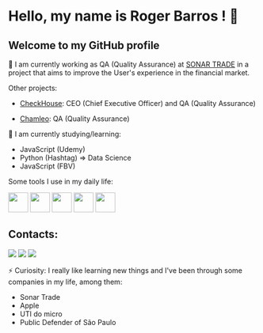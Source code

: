 # Hello, my name is Roger Barros ! 👋
## Welcome to my GitHub profile





🔭 I am currently working as QA (Quality Assurance) at [SONAR TRADE](https://sonartrade.com.br/) in a project that aims to improve the User's experience in the financial market.

Other projects:

* [CheckHouse](https://www.checkallvistorias.com.br/): CEO (Chief Executive Officer) and QA (Quality Assurance)

* [Chamleo](https://github.com/RGBBARROS): QA (Quality Assurance)

🌱 I am currently studying/learning:
* JavaScript (Udemy)
* Python (Hashtag) => Data Science
* JavaScript (FBV)

Some tools I use in my daily life:


<img src="https://cdn.jsdelivr.net/gh/devicons/devicon/icons/figma/figma-original.svg" width="40" height="40"/> <img src="https://cdn.jsdelivr.net/gh/devicons/devicon/icons/slack/slack-original-wordmark.svg" width="40" height="40"/> <img src="https://cdn.jsdelivr.net/gh/devicons/devicon/icons/github/github-original-wordmark.svg" width="40" height="40"/> <img src="https://cdn.jsdelivr.net/gh/devicons/devicon/icons/python/python-original-wordmark.svg" width="40" height="40"/> <img src="https://cdn.jsdelivr.net/gh/devicons/devicon/icons/jupyter/jupyter-original-wordmark.svg" width="40" height="40"/>


## Contacts:

<div>
<a href="https://www.instagram.com/rogergbarros/" target="_blank"><img src="https://img.shields.io/badge/-Instagram-%23E4405F?style=for-the-badge&logo=instagram&logoColor=white" target="_blank"></a>
<a href = "mailto:rogerbarrosadv@gmail.com-aqui"><img src="https://img.shields.io/badge/Gmail-D14836?style=for-the-badge&logo=gmail&logoColor=white" target="_blank"></a>
<a href="https://www.linkedin.com/in/roger-barros-11801a29
" target="_blank"><img src="https://img.shields.io/badge/-LinkedIn-%230077B5?style=for-the-badge&logo=linkedin&logoColor=white" target="_blank"></a>   
</div>


⚡ Curiosity:
I really like learning new things and I've been through some companies in my life, among them:
* Sonar Trade
* Apple
* UTI do micro
* Public Defender of São Paulo
